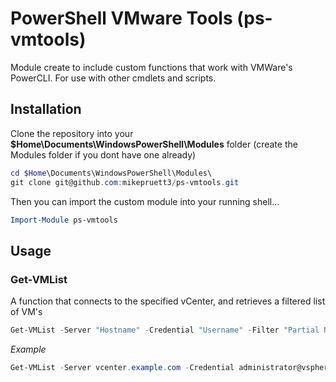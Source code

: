 # PowerShell VMware Tools (ps-vmtools)

Module create to include custom functions that work with VMWare's PowerCLI. For use with other cmdlets and scripts.

## Installation

Clone the repository into your **$Home\Documents\WindowsPowerShell\Modules** folder (create the Modules folder if you dont have one already)

```powershell
cd $Home\Documents\WindowsPowerShell\Modules\
git clone git@github.com:mikepruett3/ps-vmtools.git
```

Then you can import the custom module into your running shell...

```powershell
Import-Module ps-vmtools
```

## Usage

### Get-VMList

A function that connects to the specified vCenter, and retrieves a filtered list of VM's

```powershell
Get-VMList -Server "Hostname" -Credential "Username" -Filter "Partial Name to search for"
```

*Example*

```powershell
Get-VMList -Server vcenter.example.com -Credential administrator@vsphere.local -Filter "*TEMP*"
```
